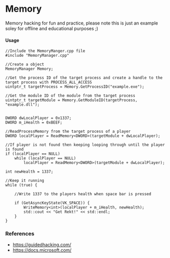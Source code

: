 # Memory

Memory hacking for fun and practice, please note this is just an example soley for offline and educational purposes ;)

#### Usage

```
//Include the MemoryManger.cpp file
#include "MemoryManager.cpp"

//Create a object
MemoryManager Memory;

//Get the process ID of the target process and create a handle to the target process with PROCESS_ALL_ACCESS
uintptr_t targetProcess = Memory.GetProcessID("example.exe");

//Get the module ID of the module from the target process
uintptr_t targetModule = Memory.GetModuleID(targetProcess, "example.dll");


DWORD dwLocalPlayer = 0x1337;
DWORD m_iHealth = 0xBEEF;

//ReadProcessMemory from the target process of a player
DWORD localPlayer = ReadMemory<DWORD>(targetModule + dwLocalPlayer);

//If player is not found then keeping looping through until the player is found
if (localPlayer == NULL)
	while (localPlayer == NULL)
		localPlayer = ReadMemory<DWORD>(targetModule + dwLocalPlayer);

int newHealth = 1337;

//Keep it running
while (true) {
    
    //Write 1337 to the players health when space bar is pressed
    
    if (GetAsyncKeyState(VK_SPACE)) {
        WriteMemory<int>(localPlayer + m_iHealth, newHealth);
        std::cout << "Get Rekt!" << std::endl;
    }
}

```

### References

* https://guidedhacking.com/
* https://docs.microsoft.com/
